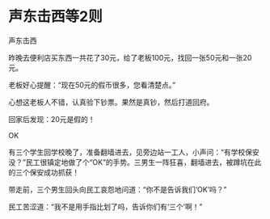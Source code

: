 # 声东击西等2则

声东击西

昨晚去便利店买东西一共花了30元，给了老板100元，找回一张50元和一张20元。

老板好心提醒：“现在50元的假币很多，您看清楚点。”

心想这老板人不错，认真验下钞票。果然是真钞，然后打道回府。

回家后发现：20元是假的！

OK

有三个学生回学校晚了，准备翻墙进去，见旁边站一工人，小声问：“有学校保安没？”民工很镇定地做了个“OK”的手势。三男生一阵狂喜，翻墙进去，被蹲坑在此的三个保安成功抓获！

带走前，三个男生回头向民工哀怨地问道：“你不是告诉我们‘OK’吗？”

民工苦涩道：“我不是用手指比划了吗，告诉你们有‘三个’啊！”